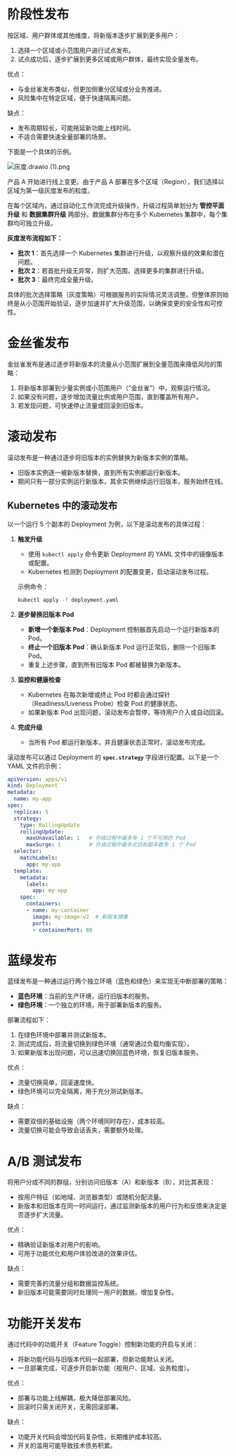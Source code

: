 # 阶段性发布

按区域、用户群体或其他维度，将新版本逐步扩展到更多用户：

1. 选择一个区域或小范围用户进行试点发布。
2. 试点成功后，逐步扩展到更多区域或用户群体，最终实现全量发布。

优点：

- 与金丝雀发布类似，但更加侧重分区域或分业务推进。
- 风险集中在特定区域，便于快速隔离问题。

缺点：

- 发布周期较长，可能拖延新功能上线时间。
- 不适合需要快速全量部署的场景。

下面是一个具体的示例。

![灰度.drawio (1).png](https://ahan-ai.notion.site/image/https%3A%2F%2Fprod-files-secure.s3.us-west-2.amazonaws.com%2F3841c813-6aff-406c-8c94-6fa3c0018b15%2Fce7d278b-1a59-438d-801c-bec442f531ab%2F%25E7%2581%25B0%25E5%25BA%25A6.drawio_(1).png?table=block&id=164eda9f-236a-8021-ab38-faa99646a5e5&spaceId=3841c813-6aff-406c-8c94-6fa3c0018b15&width=1030&userId=&cache=v2)

产品 A 开始进行线上变更。由于产品 A 部署在多个区域（Region），我们选择以区域为第一级灰度发布的粒度。

在每个区域内，通过自动化工作流完成升级操作，升级过程简单划分为 **管控平面升级** 和 **数据集群升级** 两部分。数据集群分布在多个 Kubernetes 集群中，每个集群均可独立升级。

**灰度发布流程如下：**

- **批次 1**：首先选择一个 Kubernetes 集群进行升级，以观察升级的效果和潜在问题。
- **批次 2**：若首批升级无异常，则扩大范围，选择更多的集群进行升级。
- **批次 3**：最终完成全量升级。

具体的批次选择策略（灰度策略）可根据服务的实际情况灵活调整。但整体原则始终是从小范围开始验证，逐步加速并扩大升级范围，以确保变更的安全性和可控性。

# 金丝雀发布

金丝雀发布是通过逐步将新版本的流量从小范围扩展到全量范围来降低风险的策略：

1. 将新版本部署到少量实例或小范围用户（“金丝雀”）中，观察运行情况。
2. 如果没有问题，逐步增加流量比例或用户范围，直到覆盖所有用户。
3. 若发现问题，可快速停止流量或回滚到旧版本。

# 滚动发布

滚动发布是一种通过逐步将旧版本的实例替换为新版本实例的策略。

- 旧版本实例逐一被新版本替换，直到所有实例都运行新版本。
- 期间只有一部分实例运行新版本，其余实例继续运行旧版本，服务始终在线。

## Kubernetes 中的滚动发布

以一个运行 5 个副本的 Deployment 为例，以下是滚动发布的具体过程：

1. **触发升级**
    - 使用 `kubectl apply` 命令更新 Deployment 的 YAML 文件中的镜像版本或配置。
    - Kubernetes 检测到 Deployment 的配置变更，启动滚动发布过程。
    
    示例命令：
    
    ```bash
    kubectl apply -f deployment.yaml
    ```
    
2. **逐步替换旧版本 Pod**
    - **新增一个新版本 Pod**：Deployment 控制器首先启动一个运行新版本的 Pod。
    - **终止一个旧版本 Pod**：确认新版本 Pod 运行正常后，删除一个旧版本 Pod。
    - 重复上述步骤，直到所有旧版本 Pod 都被替换为新版本。
3. **监控和健康检查**
    - Kubernetes 在每次新增或终止 Pod 时都会通过探针（Readiness/Liveness Probe）检查 Pod 的健康状态。
    - 如果新版本 Pod 出现问题，滚动发布会暂停，等待用户介入或自动回滚。
4. **完成升级**
    - 当所有 Pod 都运行新版本，并且健康状态正常时，滚动发布完成。

滚动发布可以通过 Deployment 的 **`spec.strategy`** 字段进行配置。以下是一个 YAML 文件的示例：

```yaml
apiVersion: apps/v1
kind: Deployment
metadata:
  name: my-app
spec:
  replicas: 5
  strategy:
    type: RollingUpdate
    rollingUpdate:
      maxUnavailable: 1   # 升级过程中最多有 1 个不可用的 Pod
      maxSurge: 1         # 升级过程中最多比目标副本数多 1 个 Pod
  selector:
    matchLabels:
      app: my-app
  template:
    metadata:
      labels:
        app: my-app
    spec:
      containers:
      - name: my-container
        image: my-image:v2  # 新版本镜像
        ports:
        - containerPort: 80

```

# 蓝绿发布

蓝绿发布是一种通过运行两个独立环境（蓝色和绿色）来实现无中断部署的策略：

- **蓝色环境**：当前的生产环境，运行旧版本的服务。
- **绿色环境**：一个独立的环境，用于部署新版本的服务。

部署流程如下：

1. 在绿色环境中部署并测试新版本。
2. 测试完成后，将流量切换到绿色环境（通常通过负载均衡实现）。
3. 如果新版本出现问题，可以迅速切换回蓝色环境，恢复旧版本服务。

优点：

- 流量切换简单，回滚速度快。
- 绿色环境可以完全隔离，用于充分测试新版本。

缺点：

- 需要双倍的基础设施（两个环境同时存在），成本较高。
- 流量切换可能会导致会话丢失，需要额外处理。

# **A/B 测试发布**

将用户分成不同的群组，分别访问旧版本（A）和新版本（B），对比其表现：

- 按用户特征（如地域、浏览器类型）或随机分配流量。
- 新版本和旧版本在同一时间运行，通过监测新版本的用户行为和反馈来决定是否逐步扩大流量。

优点：

- 精确验证新版本对用户的影响。
- 可用于功能优化和用户体验改进的效果评估。

缺点：

- 需要完善的流量分组和数据监控系统。
- 新旧版本可能需要同时处理同一用户的数据，增加复杂性。

# 功能开关发布

通过代码中的功能开关（Feature Toggle）控制新功能的开启与关闭：

- 将新功能代码与旧版本代码一起部署，但新功能默认关闭。
- 一旦部署完成，可逐步开启新功能（按用户、区域、业务粒度）。

优点：

- 部署与功能上线解耦，极大降低部署风险。
- 回滚时只需关闭开关，无需回滚部署。

缺点：

- 功能开关代码会增加代码复杂性，长期维护成本较高。
- 开关的滥用可能导致技术债务积累。